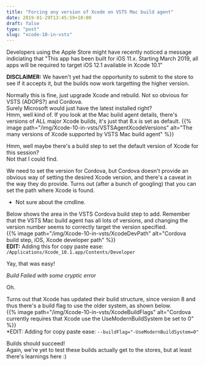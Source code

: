 ```yaml
---
title: "Forcing any version of Xcode on VSTS Mac build agent"
date: 2019-01-29T13:45:59+10:00
draft: false
type: "post"
slug: "xcode-10-in-vsts"
---
```


Developers using the Apple Store might have recently noticed a message indiciating that "This app has been built for iOS 11.x. Starting March 2019, all apps will be required to target iOS 12.1 available in Xcode 10.1"  

**DISCLAIMER:** We haven't yet had the opportunity to submit to the store to see if it accepts it, but the builds now work targetting the higher version.

Normally this is fine, just upgrade Xcode and rebuild. Not so obvious for VSTS (ADOPS?) and Cordova.  
Surely Microsoft would just have the latest installed right?  
Hmm, well kind of. If you look at the Mac build agent details, there's versions of ALL major Xcode builds, it's just that 8.x is set as default.
{{% image path="/img/Xcode-10-in-vsts/VSTSAgentXcodeVersions" alt="The many versions of Xcode supported by VSTS Mac build agent" %}}  

Hmm, well maybe there's a build step to set the default version of Xcode for this session?  
Not that I could find.  

We need to set the version for Cordova, but Cordova doesn't provide an obvious way of setting the desired Xcode version, and there's a caveat in the way they do provide.
Turns out (after a bunch of googling) that you can set the path where Xcode is found.  

- Not sure about the cmdline.  

Below shows the area in the VSTS Cordova build step to add. Remember that the VSTS Mac build agent has all lots of versions, and changing the version number seems to correctly target the version specified.  
{{% image path="/img/Xcode-10-in-vsts/XcodeDevPath" alt="Cordova build step, iOS, Xcode developer path" %}}  
**EDIT:** Adding this for copy paste ease: `/Applications/Xcode_10.1.app/Contents/Developer`

Yay, that was easy!  

*Build Failed with some cryptic error*  

Oh.  

Turns out that Xcode has updated their build structure, since version 8 and thus there's a build flag to use the older system, as shown below.  
{{% image path="/img/Xcode-10-in-vsts/XcodeBuildFlags" alt="Cordova currently requires that Xcode use the UseModernBuildSystem be set to 0" %}}   
*EDIT: Adding for copy paste ease: `--buildFlag="-UseModernBuildSystem=0"`

Builds should succeed!  
Again, we're yet to test these builds actually get to the stores, but at least there's learnings here :)